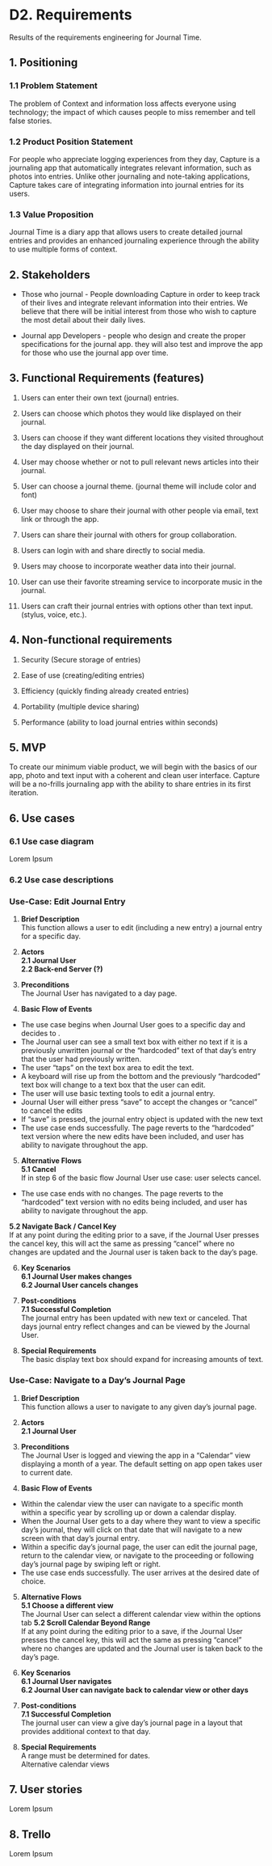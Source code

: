 # D2. Requirements

Results of the requirements engineering for Journal Time.

## 1. Positioning

### 1.1 Problem Statement

The problem of Context and information loss affects everyone using technology; the impact of which causes people to miss remember and tell false stories.

### 1.2 Product Position Statement

For people who appreciate logging experiences from they day, Capture is a journaling app that automatically integrates relevant information, such as photos into entries. Unlike other journaling and note-taking applications, Capture takes care of integrating information into journal entries for its users.

### 1.3 Value Proposition

Journal Time is a diary app that allows users to create detailed journal entries and provides an enhanced journaling experience through the ability to use multiple forms of context.

## 2. Stakeholders

* Those who journal - People downloading Capture in order to keep track of their lives and integrate relevant information into their entries.  We believe that there will be initial interest from those who wish to capture the most detail about their daily lives.

* Journal app Developers - people who design and create the proper specifications for the journal app. they will also test and improve the app for those who use the journal app over time.


## 3. Functional Requirements (features)

1. Users can enter their own text (journal) entries.

2. Users can choose which photos they would like displayed on their journal.

3. Users can choose if they want different locations they visited throughout the day displayed on their journal.

4. User may choose whether or not to pull relevant news articles into their journal.

5. User can choose a journal theme. (journal theme will include color and font)

6. User may choose to share their journal with other people via email, text link or through the app.

7. Users can share their journal with others for group collaboration.

8. Users can login with and share directly to social media.

9. Users may choose to incorporate weather data into their journal.

10. User can use their favorite streaming service to incorporate music in the journal.

11. Users can craft their journal entries with options other than text input. (stylus, voice, etc.).

## 4. Non-functional requirements

1. Security (Secure storage of entries)

2. Ease of use (creating/editing entries)

3. Efficiency (quickly finding already created entries)

4. Portability (multiple device sharing)

5. Performance (ability to load journal entries within seconds)

## 5. MVP

To create our minimum viable product, we will begin with the basics of our app, photo and text input with a coherent and clean user interface.  Capture will be a no-frills journaling app with the ability to share entries in its first iteration.

## 6. Use cases

### 6.1 Use case diagram

Lorem Ipsum

### 6.2 Use case descriptions

### Use-Case: Edit Journal Entry

1.	**Brief Description** <br/>
This function allows a user to edit (including a new entry) a journal entry for a
specific day.

2.	**Actors** <br/>
**2.1	Journal User** <br/>
**2.2	Back-end Server (?)** <br/>

3.	**Preconditions** <br/>
The Journal User has navigated to a day page.

4.	**Basic Flow of Events** <br/>
  *  The use case begins when Journal User goes to a specific day and decides to .
  *  The Journal user can see a small text box with either no text if it is a previously unwritten journal or the “hardcoded” text of that day’s entry that the user had previously written.
  *	The user “taps” on the text box area to edit the text.
  *	A keyboard will rise up from the bottom and the previously “hardcoded” text box will change to a text box that the user can edit.
  *	The user will use basic texting tools to edit a journal entry.
  *	Journal User will either press “save” to accept the changes or “cancel” to cancel the edits
  *	If “save” is pressed, the journal entry object is updated with the new text
  *	The use case ends successfully.  The page reverts to the “hardcoded” text version where the new edits have been included, and user has ability to navigate throughout the app.  

5.	**Alternative Flows** <br/>
**5.1	Cancel**<br/>
If in step 6 of the basic flow Journal User use case: user selects cancel.
* The use case ends with no changes.  The page reverts to the “hardcoded” text version with no edits being included, and user has ability to navigate throughout the app.  

**5.2	Navigate Back / Cancel Key** <br/>
If at any point during the editing prior to a save, if the Journal User presses the cancel key, this will act the same as pressing “cancel” where no changes are updated and the Journal user is taken back to the day’s page.

6.	**Key Scenarios** <br/>
**6.1	Journal User makes changes**<br/>
**6.2	Journal User cancels changes**<br/>

7.	**Post-conditions** <br/>
**7.1	Successful Completion**<br/>
The journal entry has been updated with new text or canceled.  That days journal entry reflect changes and can be viewed by the Journal User.

8.	**Special Requirements** <br/>
The basic display text box should expand for increasing amounts of text.

### Use-Case: Navigate to a Day’s Journal Page

1.	**Brief Description** <br/>
This function allows a user to navigate to any given day’s journal page.

2.	**Actors** <br/>
  **2.1	Journal User** <br/>

3.	**Preconditions** <br/>
The Journal User is logged and viewing the app in a “Calendar” view displaying a month of a year.  The default setting on app open takes user to current date.  

4.	**Basic Flow of Events** <br/>
  * Within the calendar view the user can navigate to a specific month within a specific year by scrolling up or down a calendar display.
  *	When the Journal User gets to a day where they want to view a specific day’s journal, they will click on that date that will navigate to a new screen with that day’s journal entry.
  *	Within a specific day’s journal page, the user can edit the journal page, return to the calendar view, or navigate to the proceeding or following day’s journal page by swiping left or right.
  *	The use case ends successfully. The user arrives at the desired date of choice.  

5.	**Alternative Flows** <br/>
  **5.1	Choose a different view** <br/>
  The Journal User can select a different calendar view within the options tab
  **5.2	Scroll Calendar Beyond Range** <br/>
  If at any point during the editing prior to a save, if the Journal User presses the cancel key, this will act the same as pressing “cancel” where no changes are updated and the Journal user is taken back to the day’s page.

6.	**Key Scenarios** <br/>
  **6.1	Journal User navigates** <br/>
  **6.2	Journal User can navigate back to calendar view or other days** <br/>

7.	**Post-conditions** <br/>
  **7.1	Successful Completion** <br/>
  The journal user can view a give day’s journal page in a layout that provides additional context to that day.  
8.	**Special Requirements** <br/>
  A range must be determined for dates. <br/>
  Alternative calendar views


## 7. User stories

Lorem Ipsum

## 8. Trello

Lorem Ipsum
